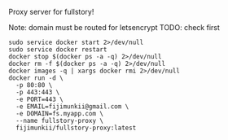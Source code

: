 Proxy server for fullstory!

Note: domain must be routed for letsencrypt
TODO: check first

```
sudo service docker start 2>/dev/null
sudo service docker restart
docker stop $(docker ps -a -q) 2>/dev/null
docker rm -f $(docker ps -a -q) 2>/dev/null
docker images -q | xargs docker rmi 2>/dev/null
docker run -d \
  -p 80:80 \
  -p 443:443 \
  -e PORT=443 \
  -e EMAIL=fijimunkii@gmail.com \
  -e DOMAIN=fs.myapp.com \
  --name fullstory-proxy \
  fijimunkii/fullstory-proxy:latest
```

